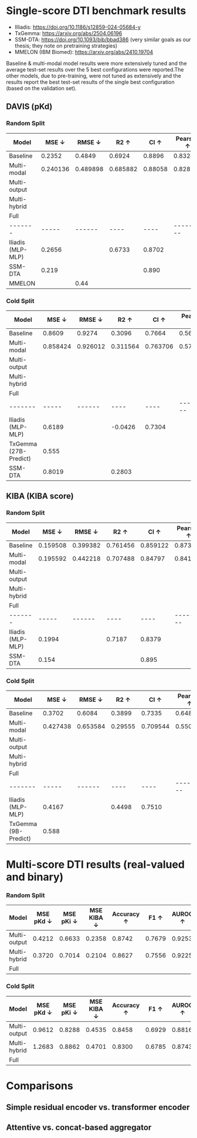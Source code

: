 # Single-score DTI benchmark results

- Illiadis: https://doi.org/10.1186/s12859-024-05684-y
- TxGemma: https://arxiv.org/abs/2504.06196
- SSM-DTA: https://doi.org/10.1093/bib/bbad386 (very similar goals as our thesis; they note on pretraining strategies)
- MMELON (IBM Biomed): https://arxiv.org/abs/2410.19704

Baseline & multi-modal model results were more extensively tuned and the average test-set results over the 5 best configurations were reported.The other models, due to pre-training, were not tuned as extensively and the results report the best test-set results of the single best configuration (based on the validation set).

## DAVIS (pKd)

### Random Split

| Model | MSE ↓ | RMSE ↓ | R2 ↑ | CI ↑ | Pearson ↑ | Params |
|-------|-----|------|----|----|---------|--------|
| Baseline | 0.2352 | 0.4849 | 0.6924 | 0.8896 | 0.8324 | 13.9M |
| Multi-modal | 0.240136 | 0.489898 | 0.685882 | 0.88058 | 0.828586 | 7.7M | **REDO**
| Multi-output | | | | | |  |
| Multi-hybrid | | | | | |  |
| Full | | | | | |  |
|-------|-----|------|----|----|---------|--------|
| Iliadis (MLP-MLP) | 0.2656 | | 0.6733 | 0.8702 | | 2.1M |
| SSM-DTA | 0.219 | | | 0.890 | | |
| MMELON | | 0.44 | | | | 84M |


### Cold Split

| Model | MSE ↓ | RMSE ↓ | R2 ↑ | CI ↑ | Pearson ↑ | Params |
|-------|-----|------|----|----|---------|--------|
| Baseline | 0.8609 | 0.9274 | 0.3096 | 0.7664 | 0.5677 | 1.7M |
| Multi-modal | 0.858424 | 0.926012 | 0.311564 | 0.763706 | 0.570308 | 9.5M | **REDO**
| Multi-output | | | | | | 45.1M |
| Multi-hybrid | | | | | |  |
| Full | | | | | |  |
|-------|-----|------|----|----|---------|--------|
| Iliadis (MLP-MLP) | 0.6189 | |  -0.0426 | 0.7304 | | 6.3M |
| TxGemma (27B-Predict) | 0.555 | | | | | 27B |
| SSM-DTA | 0.8019 | | 0.2803 | | | |

## KIBA (KIBA score)

### Random Split

| Model | MSE ↓ | RMSE ↓ | R2 ↑ | CI ↑ | Pearson ↑ | Params |
|-------|-----|------|----|----|---------|--------|
| Baseline | 0.159508 | 0.399382 | 0.761456 | 0.859122 | 0.87306 | 19.7M | **REDO**
| Multi-modal | 0.195592 | 0.442218 | 0.707488 | 0.84797 | 0.841234 | 10.1M | **REDO**
| Multi-output | | | | | |  |
| Multi-hybrid | | | | | |  |
| Full | | | | | |  |
|-------|-----|------|----|----|---------|--------|
| Iliadis (MLP-MLP) | 0.1994 | |  0.7187 | 0.8379 | | 2.1M |
| SSM-DTA | 0.154 | | | 0.895 | | |

### Cold Split

| Model | MSE ↓ | RMSE ↓ | R2 ↑ | CI ↑ | Pearson ↑ | Params |
|-------|-----|------|----|----|---------|--------|
| Baseline | 0.3702 | 0.6084 | 0.3899 | 0.7335 | 0.6481 | 15.4M |
| Multi-modal | 0.427438 | 0.653584 | 0.29555 | 0.709544 | 0.550116 | 18.6M | **REDO**
| Multi-output | | | | | | 45.1M |
| Multi-hybrid | | | | | |  |
| Full | | | | | |  |
|-------|-----|------|----|----|---------|--------|
| Iliadis (MLP-MLP) | 0.4167 | |  0.4498 | 0.7510 | | 9.9M |
| TxGemma (9B-Predict) | 0.588 | | | | | 9B |


# Multi-score DTI results (real-valued and binary)

### Random Split

| Model | MSE pKd ↓ | MSE pKi ↓ | MSE KIBA ↓ | Accuracy ↑ | F1 ↑ | AUROC ↑ | AUPRC ↑ | Params |
|-------|-----|------|----|----|---------|--------|---------|--------|
| Multi-output | 0.4212 | 0.6633 | 0.2358 | 0.8742 | 0.7679 | 0.9253 | 0.8451 | 44.3M |
| Multi-hybrid | 0.3720 | 0.7014 | 0.2104 | 0.8627 | 0.7556 | 0.9225 | 0.8320 | 65.9M |
| Full | | | | | | | | |

### Cold Split

| Model | MSE pKd ↓ | MSE pKi ↓ | MSE KIBA ↓ | Accuracy ↑ | F1 ↑ | AUROC ↑ | AUPRC ↑ | Params |
|-------|-----|------|----|----|---------|--------|---------|--------|
| Multi-output | 0.9612 | 0.8288 | 0.4535 | 0.8458 | 0.6929 | 0.8816 | 0.7713 | 45.1M |
| Multi-hybrid | 1.2683 | 0.8862 | 0.4701 | 0.8300 | 0.6785 | 0.8743 | 0.7446 | 65.9M |
| Full | | | | | | | | |

# Comparisons

## Simple residual encoder vs. transformer encoder

## Attentive vs. concat-based aggregator